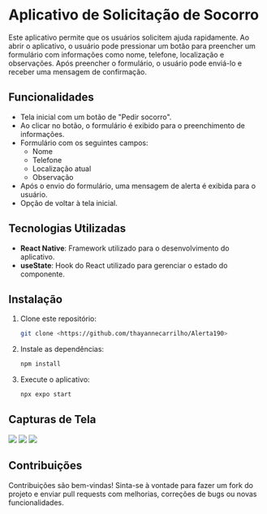 
# Aplicativo de Solicitação de Socorro

Este aplicativo permite que os usuários solicitem ajuda rapidamente. Ao abrir o aplicativo, o usuário pode pressionar um botão para preencher um formulário com informações como nome, telefone, localização e observações. Após preencher o formulário, o usuário pode enviá-lo e receber uma mensagem de confirmação.

## Funcionalidades

- Tela inicial com um botão de "Pedir socorro".
- Ao clicar no botão, o formulário é exibido para o preenchimento de informações.
- Formulário com os seguintes campos:
  - Nome
  - Telefone
  - Localização atual
  - Observação
- Após o envio do formulário, uma mensagem de alerta é exibida para o usuário.
- Opção de voltar à tela inicial.

## Tecnologias Utilizadas

- **React Native**: Framework utilizado para o desenvolvimento do aplicativo.
- **useState**: Hook do React utilizado para gerenciar o estado do componente.

## Instalação

1. Clone este repositório:

   ```bash
   git clone <https://github.com/thayannecarrilho/Alerta190>

2. Instale as dependências:
    ```bash
    npm install

3. Execute o aplicativo:
    ```bash
    npx expo start

## Capturas de Tela

<img src="./assets/1.jpeg">
<img src="./assets/2.jpeg">
<img src="./assets/3.jpeg">

## Contribuições
Contribuições são bem-vindas! Sinta-se à vontade para fazer um fork do projeto e enviar pull requests com melhorias, correções de bugs ou novas funcionalidades.
